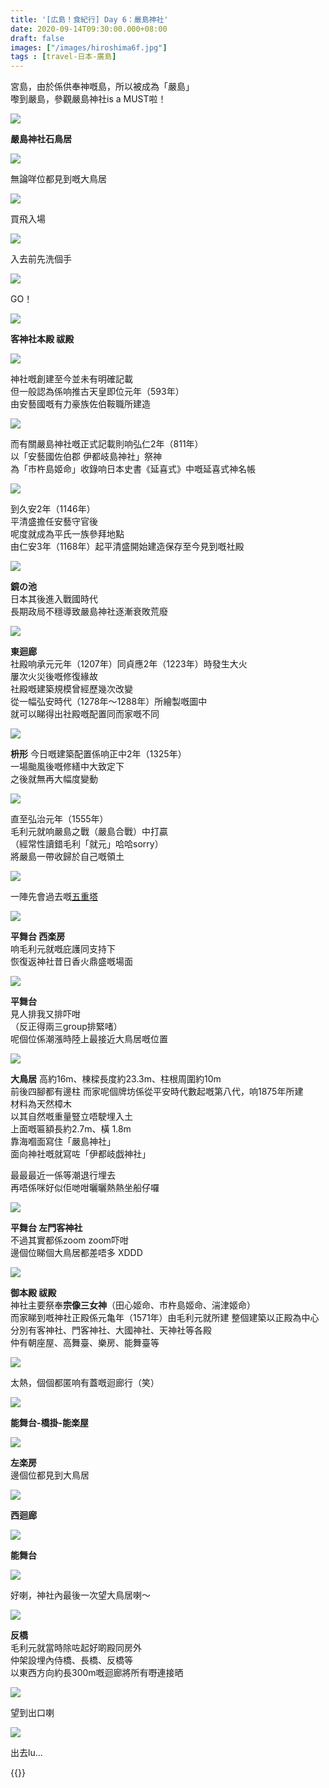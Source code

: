 ```yaml
---
title: '[広島！食紀行] Day 6：嚴島神社'
date: 2020-09-14T09:30:00.000+08:00
draft: false
images: ["/images/hiroshima6f.jpg"]
tags : [travel-日本-廣島]
---
```


宮島，由於係供奉神嘅島，所以被成為「嚴島」  
嚟到嚴島，參觀嚴島神社is a MUST啦！

![](/images/hiroshima6f1.jpg) 

**嚴島神社石鳥居**  

![](/images/hiroshima6f2.jpg) 

無論咩位都見到嘅大鳥居

![](/images/hiroshima6f3.jpg)

買飛入場

![](/images/hiroshima6f4.jpg) 

入去前先洗個手

![](/images/hiroshima6f5.jpg) 

GO！

![](/images/hiroshima6f6.jpg) 

**客神社本殿 祓殿**  

![](/images/hiroshima6f7.jpg) 

神社嘅創建至今並未有明確記載  
但一般認為係响推古天皇即位元年（593年）  
由安藝國嘅有力豪族佐伯鞍職所建造  

![](/images/hiroshima6f8.jpg) 

而有關嚴島神社嘅正式記載則响弘仁2年（811年）  
以「安藝國佐伯郡 伊都岐島神社」祭神  
為「市杵島姬命」收錄响日本史書《延喜式》中嘅延喜式神名帳  

![](/images/hiroshima6f9.jpg) 

到久安2年（1146年）  
平清盛擔任安藝守官後  
呢度就成為平氏一族參拜地點  
由仁安3年（1168年）起平清盛開始建造保存至今見到嘅社殿  

![](/images/hiroshima6f10.jpg) 

**鏡の池**  
日本其後進入戰國時代  
長期政局不穩導致嚴島神社逐漸衰敗荒廢  

![](/images/hiroshima6f11.jpg) 

**東迴廊**  
社殿响承元元年（1207年）同貞應2年（1223年）時發生大火  
屢次火災後嘅修復緣故  
社殿嘅建築規模曾經歷幾次改變  
從一幅弘安時代（1278年～1288年）所繪製嘅圖中  
就可以睇得出社殿嘅配置同而家嘅不同   

![](/images/hiroshima6f12.jpg) 

**枡形**
今日嘅建築配置係响正中2年（1325年）  
一場颱風後嘅修繕中大致定下  
之後就無再大幅度變動  

![](/images/hiroshima6f13.jpg) 

直至弘治元年（1555年）  
毛利元就响嚴島之戰（嚴島合戰）中打贏  
（經常性讀錯毛利「就元」哈哈sorry）  
將嚴島一帶收歸於自己嘅領土  

![](/images/hiroshima6f14.jpg) 

一陣先會過去嘅[五重塔](https://hidie.net/hiroshima6h/)

![](/images/hiroshima6f15.jpg) 

**平舞台 西楽房**  
响毛利元就嘅庇護同支持下  
恢復返神社昔日香火鼎盛嘅場面  

![](/images/hiroshima6f16.jpg) 

**平舞台**  
見人排我又排吓咁  
（反正得兩三group排緊啫）  
呢個位係潮漲時陸上最接近大鳥居嘅位置  

![](/images/hiroshima6f17.jpg) 

**大鳥居**
高約16m、棟樑長度約23.3m、柱根周圍約10m  
前後四腳都有邊柱
而家呢個牌坊係從平安時代數起嘅第八代，响1875年所建  
材料為天然樟木  
以其自然嘅重量豎立唔駛埋入土  
上面嘅匾額長約2.7m、橫 1.8m  
靠海嗰面寫住「嚴島神社」  
面向神社嘅就寫咗「伊都岐戯神社」  
  
最最最近一係等潮退行埋去  
再唔係咪好似佢哋咁曬曬熱熱坐船仔囉  

![](/images/hiroshima6f18.jpg) 

**平舞台 左門客神社**  
不過其實都係zoom zoom吓咁  
邊個位睇個大鳥居都差唔多 XDDD

![](/images/hiroshima6f19.jpg) 

**御本殿 祓殿**  
神社主要祭奉**宗像三女神**（田心姬命、市杵島姬命、湍津姬命）  
而家睇到嘅神社正殿係元亀年（1571年）由毛利元就所建
整個建築以正殿為中心  
分別有客神社、門客神社、大國神社、天神社等各殿  
仲有朝座屋、高舞臺、樂房、能舞臺等  

![](/images/hiroshima6f20.jpg) 

太熱，個個都匿响有蓋嘅迴廊行（笑）  

![](/images/hiroshima6f21.jpg) 

**能舞台-橋掛-能楽屋**

![](/images/hiroshima6f22.jpg) 

**左楽房**  
邊個位都見到大鳥居

![](/images/hiroshima6f23.jpg) 

**西迴廊**  

![](/images/hiroshima6f24.jpg) 

**能舞台**

![](/images/hiroshima6f25.jpg) 

好喇，神社內最後一次望大鳥居喇～

![](/images/hiroshima6f26.jpg) 

**反橋**  
毛利元就當時除咗起好啲殿同房外  
仲架設埋內侍橋、長橋、反橋等  
以東西方向約長300m嘅迴廊將所有嘢連接晒  

![](/images/hiroshima6f27.jpg) 

望到出口喇

![](/images/hiroshima6f28.jpg) 

出去lu...  
  
  
  
{{<hiroshima>}}
